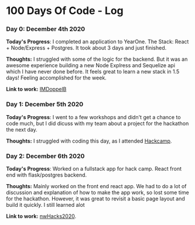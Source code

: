# 100 Days Of Code - Log

### Day 0: December 4th 2020

**Today's Progress**: I completed an application to YearOne. The Stack: React + Node/Express + Postgres. It took about 3 days and just finished.

**Thoughts:** I struggled with some of the logic for the backend. But it was an awesome experience building a new Node Explress and Sequelize api which I have never done before. It feels great to learn a new stack in 1.5 days! Feeling accomplished for the week.

**Link to work:** [IMDoppelB](https://github.com/jakemeout/imdoppelb)
   
### Day 1: December 5th 2020

**Today's Progress**: I went to a few workshops and didn't get a chance to code much, but I did dicuss with my team about a project for the hackathon the next day. 

**Thoughts:** I struggled with coding this day, as I attended [Hackcamp](https://hackcamp.nwplus.io/).

### Day 2: December 6th 2020

**Today's Progress**: Worked on a fullstack app for hack camp. React front end with flask/postgres backend.

**Thoughts:** Mainly worked on the front end react app. We had to do a lot of discussion and explanation of how to make the app work, so lost some time for the hackathon. However, it was great to revisit a basic page layout and build it quickly. I still learned alot

**Link to work:** [nwHacks2020](https://github.com/kylejb/nwHacks2020).
   



   